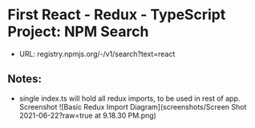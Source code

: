 # First React - Redux - TypeScript Project: NPM Search

- URL: registry.npmjs.org/-/v1/search?text=react

## Notes:

- single index.ts will hold all redux imports, to be used in rest of app.
  Screenshot ![Basic Redux Import Diagram](screenshots/Screen Shot 2021-06-22?raw=true at 9.18.30 PM.png)
